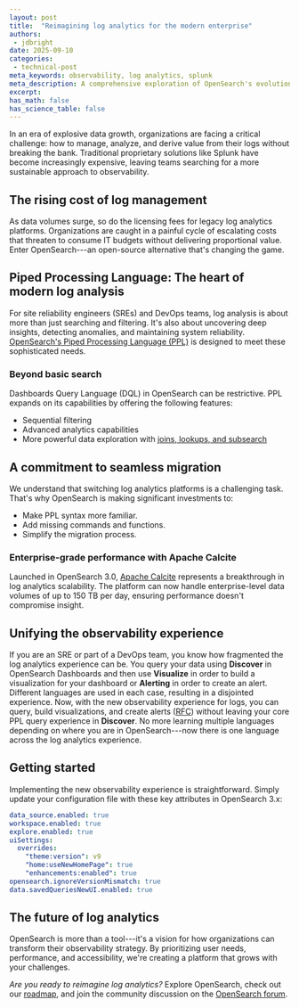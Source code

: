 ```yaml
---
layout: post
title:  "Reimagining log analytics for the modern enterprise"
authors:
 - jdbright
date: 2025-09-10
categories:
 - technical-post
meta_keywords: observability, log analytics, splunk
meta_description: A comprehensive exploration of OpenSearch's evolution in log analytics, highlighting its approach to addressing enterprise observability challenges through open-source innovation, cost-effectiveness, and advanced processing capabilities.
excerpt:
has_math: false
has_science_table: false
---
```


In an era of explosive data growth, organizations are facing a critical challenge: how to manage, analyze, and derive value from their logs without breaking the bank. Traditional proprietary solutions like Splunk have become increasingly expensive, leaving teams searching for a more sustainable approach to observability.


## The rising cost of log management

As data volumes surge, so do the licensing fees for legacy log analytics platforms. Organizations are caught in a painful cycle of escalating costs that threaten to consume IT budgets without delivering proportional value. Enter OpenSearch---an open-source alternative that's changing the game.


## Piped Processing Language: The heart of modern log analysis

For site reliability engineers (SREs) and DevOps teams, log analysis is about more than just searching and filtering. It's also about uncovering deep insights, detecting anomalies, and maintaining system reliability. [OpenSearch's Piped Processing Language (PPL)](https://github.com/opensearch-project/sql/blob/main/docs/user/ppl/index.rst) is designed to meet these sophisticated needs.


### Beyond basic search

Dashboards Query Language (DQL) in OpenSearch can be restrictive. PPL expands on its capabilities by offering the following features:

* Sequential filtering
* Advanced analytics capabilities
* More powerful data exploration with [joins, lookups, and subsearch](https://opensearch.org/blog/enhanced-log-analysis-with-opensearch-ppl-introducing-lookup-join-and-subsearch/)



## A commitment to seamless migration

We understand that switching log analytics platforms is a challenging task. That's why OpenSearch is making significant investments to:

* Make PPL syntax more familiar.
* Add missing commands and functions.
* Simplify the migration process.



### Enterprise-grade performance with Apache Calcite

Launched in OpenSearch 3.0, [Apache Calcite](https://calcite.apache.org/) represents a breakthrough in log analytics scalability. The platform can now handle enterprise-level data volumes of up to 150 TB per day, ensuring performance doesn't compromise insight.


## Unifying the observability experience

If you are an SRE or part of a DevOps team, you know how fragmented the log analytics experience can be. You query your data using **Discover** in OpenSearch Dashboards and then use **Visualize** in order to build a visualization for your dashboard or **Alerting** in order to create an alert. Different languages are used in each case, resulting in a disjointed experience. Now, with the new observability experience for logs, you can query, build visualizations, and create alerts ([RFC](https://github.com/opensearch-project/alerting/issues/1880)) without leaving your core PPL query experience in **Discover**. No more learning multiple languages depending on where you are in OpenSearch---now there is one language across the log analytics experience.


## Getting started

Implementing the new observability experience is straightforward. Simply update your configuration file with these key attributes in OpenSearch 3.x:


```yaml
data_source.enabled: true
workspace.enabled: true
explore.enabled: true
uiSettings:
  overrides:
    "theme:version": v9
    "home:useNewHomePage": true
    "enhancements:enabled": true
opensearch.ignoreVersionMismatch: true
data.savedQueriesNewUI.enabled: true
```








## The future of log analytics

OpenSearch is more than a tool---it's a vision for how organizations can transform their observability strategy. By prioritizing user needs, performance, and accessibility, we're creating a platform that grows with your challenges.

*Are you ready to reimagine log analytics?* Explore OpenSearch, check out our [roadmap](https://github.com/orgs/opensearch-project/projects/206), and join the community discussion on the [OpenSearch forum](https://forum.opensearch.org/).
